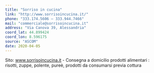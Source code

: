 ```yaml
---
title: "Sorriso in cucina"
link: "http://www.sorrisoincucina.it/"
phone: "333.174.5606 – 333.944.7466"
mail: "commerciale@sorrisoincucina.it"
address: "Via Canova 39, Alessandria"
coord_lat: 44.899424
coord_lon: 8.596175
source: "ASCOM"
date: 2020-04-05
---
```


Sito: www.sorrisoincucina.it - Consegna a domicilio prodotti alimentari : risotti, zuppe, polente, pureè, prodotti da consumarsi previa cottura

